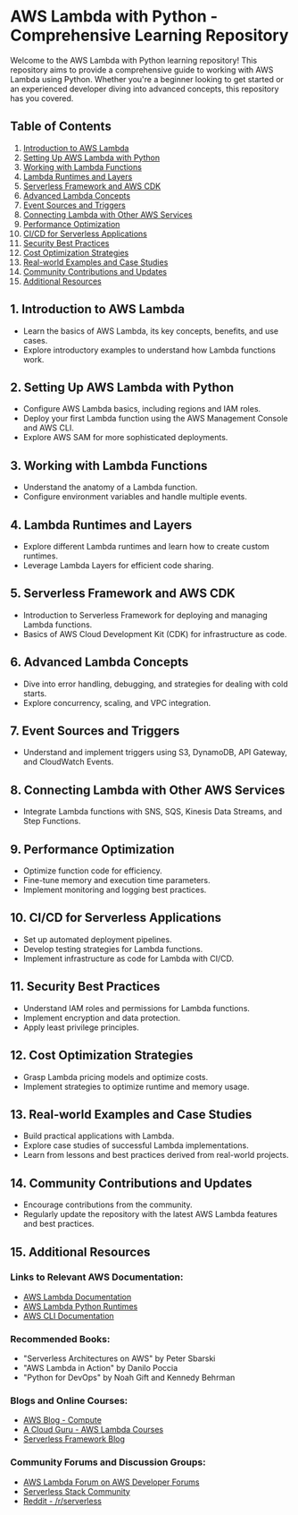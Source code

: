 # AWS Lambda with Python - Comprehensive Learning Repository

Welcome to the AWS Lambda with Python learning repository! This repository aims to provide a comprehensive guide to working with AWS Lambda using Python. Whether you're a beginner looking to get started or an experienced developer diving into advanced concepts, this repository has you covered.

## Table of Contents

1. [Introduction to AWS Lambda](/01_Introduction_to_AWS_Lambda/)
2. [Setting Up AWS Lambda with Python](/02_Setting_Up_AWS_Lambda_with_Python/)
3. [Working with Lambda Functions](/03_Working_with_Lambda_Functions/)
4. [Lambda Runtimes and Layers](/04_Lambda_Runtimes_and_Layers/)
5. [Serverless Framework and AWS CDK](/05_Serverless_Framework_and_AWS_CDK/)
6. [Advanced Lambda Concepts](/06_Advanced_Lambda_Concepts/)
7. [Event Sources and Triggers](/07_Event_Sources_and_Triggers/)
8. [Connecting Lambda with Other AWS Services](/08_Connecting_Lambda_with_Other_AWS_Services/)
9. [Performance Optimization](/09_Performance_Optimization/)
10. [CI/CD for Serverless Applications](/10_CI_CD_for_Serverless_Applications/)
11. [Security Best Practices](/11_Security_Best_Practices/)
12. [Cost Optimization Strategies](/12_Cost_Optimization_Strategies/)
13. [Real-world Examples and Case Studies](/13_Real-world_Examples_and_Case_Studies/)
14. [Community Contributions and Updates](/14_Community_Contributions_and_Updates/)
15. [Additional Resources](#15-additional-resources)

## 1. Introduction to AWS Lambda

- Learn the basics of AWS Lambda, its key concepts, benefits, and use cases.
- Explore introductory examples to understand how Lambda functions work.

## 2. Setting Up AWS Lambda with Python

- Configure AWS Lambda basics, including regions and IAM roles.
- Deploy your first Lambda function using the AWS Management Console and AWS CLI.
- Explore AWS SAM for more sophisticated deployments.

## 3. Working with Lambda Functions

- Understand the anatomy of a Lambda function.
- Configure environment variables and handle multiple events.

## 4. Lambda Runtimes and Layers

- Explore different Lambda runtimes and learn how to create custom runtimes.
- Leverage Lambda Layers for efficient code sharing.

## 5. Serverless Framework and AWS CDK

- Introduction to Serverless Framework for deploying and managing Lambda functions.
- Basics of AWS Cloud Development Kit (CDK) for infrastructure as code.

## 6. Advanced Lambda Concepts

- Dive into error handling, debugging, and strategies for dealing with cold starts.
- Explore concurrency, scaling, and VPC integration.

## 7. Event Sources and Triggers

- Understand and implement triggers using S3, DynamoDB, API Gateway, and CloudWatch Events.

## 8. Connecting Lambda with Other AWS Services

- Integrate Lambda functions with SNS, SQS, Kinesis Data Streams, and Step Functions.

## 9. Performance Optimization

- Optimize function code for efficiency.
- Fine-tune memory and execution time parameters.
- Implement monitoring and logging best practices.

## 10. CI/CD for Serverless Applications

- Set up automated deployment pipelines.
- Develop testing strategies for Lambda functions.
- Implement infrastructure as code for Lambda with CI/CD.

## 11. Security Best Practices

- Understand IAM roles and permissions for Lambda functions.
- Implement encryption and data protection.
- Apply least privilege principles.

## 12. Cost Optimization Strategies

- Grasp Lambda pricing models and optimize costs.
- Implement strategies to optimize runtime and memory usage.

## 13. Real-world Examples and Case Studies

- Build practical applications with Lambda.
- Explore case studies of successful Lambda implementations.
- Learn from lessons and best practices derived from real-world projects.

## 14. Community Contributions and Updates

- Encourage contributions from the community.
- Regularly update the repository with the latest AWS Lambda features and best practices.

## 15. Additional Resources

### Links to Relevant AWS Documentation:
- [AWS Lambda Documentation](https://docs.aws.amazon.com/lambda)
- [AWS Lambda Python Runtimes](https://docs.aws.amazon.com/lambda/latest/dg/lambda-python.html)
- [AWS CLI Documentation](https://docs.aws.amazon.com/cli/index.html)

### Recommended Books:
- "Serverless Architectures on AWS" by Peter Sbarski
- "AWS Lambda in Action" by Danilo Poccia
- "Python for DevOps" by Noah Gift and Kennedy Behrman

### Blogs and Online Courses:
- [AWS Blog - Compute](https://aws.amazon.com/blogs/compute/)
- [A Cloud Guru - AWS Lambda Courses](https://acloudguru.com/)
- [Serverless Framework Blog](https://www.serverless.com/blog)

### Community Forums and Discussion Groups:
- [AWS Lambda Forum on AWS Developer Forums](https://forums.aws.amazon.com/forum.jspa?forumID=28)
- [Serverless Stack Community](https://forum.serverless-stack.com/)
- [Reddit - /r/serverless](https://www.reddit.com/r/serverless/)
